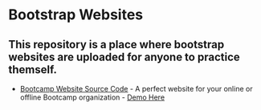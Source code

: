 # Bootstrap Websites 

## This repository is a place where bootstrap websites are uploaded for anyone to practice themself.

- [Bootcamp Website Source Code](https://github.com/kannan-ravi/bootstrap-websites/tree/main/01-BootCampWebsite) - A perfect website for your online or offline Bootcamp organization - [Demo Here](https://kannan-ravi.github.io/bootstrap-websites/01-BootCampWebsite/index.html)
